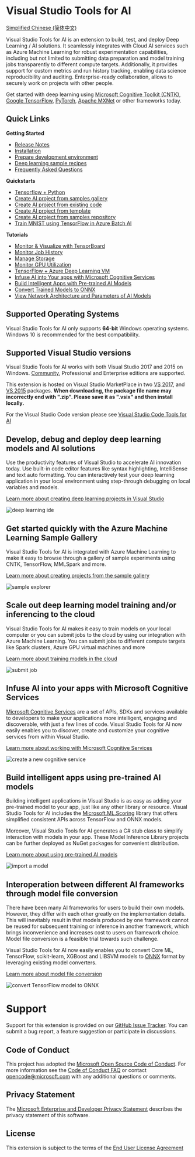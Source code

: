  # Visual Studio Tools for AI

[Simplified Chinese (简体中文)](docs/zh-hans/README.md)

Visual Studio Tools for AI is an extension to build, test, and deploy Deep Learning / AI solutions. It seamlessly integrates with Cloud AI services such as Azure Machine Learning for robust experimentation capabilities, including but not limited to submitting data preparation and model training jobs transparently to different compute targets. Additionally, it provides support for custom metrics and run history tracking, enabling data science reproducibility and auditing. Enterprise-ready collaboration, allows to securely work on projects with other people.

Get started with deep learning using [Microsoft Cognitive Toolkit (CNTK)](http://www.microsoft.com/en-us/cognitive-toolkit), [Google TensorFlow](https://www.tensorflow.org), [PyTorch](https://pytorch.org/), [Apache MXNet](https://mxnet.incubator.apache.org/) or other frameworks today.

## Quick Links
**Getting Started**

- [Release Notes](docs/release-notes.md)
- [Installation](docs/installation.md)
- [Prepare development environment](docs/prepare-localmachine.md)
- [Deep learning sample recipes](https://github.com/Microsoft/samples-for-ai)
- [Frequently Asked Questions](docs/faq.md)

**Quickstarts**

- [Tensorflow + Python](docs/tensorflow-local.md)
- [Create AI project from samples gallery](docs/quickstart-00-project-from-azuremachinelearning-gallery.md)
- [Create AI project from existing code](docs/quickstart-01-project-from-existing.md)
- [Create AI project from template](docs/quickstart-02-project-from-template.md)
- [Create AI project from samples repository](docs/quickstart-03-project-from-repository.md)
- [Train MNIST using TensorFlow in Azure Batch AI](docs/quickstart-04-train-azure-batchai.md)

**Tutorials**

- [Monitor & Visualize with TensorBoard](docs/monitor-tensorboard.md)
- [Monitor Job History](docs/job-history.md)
- [Manage Storage](docs/manage-storage.md)
- [Monitor GPU Utilization](docs/gpu-utilization.md)
- [TensorFlow + Azure Deep Learning VM](docs/tensorflow-vm.md)
- [Infuse AI into Your apps with Microsoft Cognitive Services](docs/cognitive-services.md)
- [Build Intelligent Apps with Pre-trained AI Models](docs/model-inference.md)
- [Convert Trained Models to ONNX](docs/model-converter.md)
- [View Network Architecture and Parameters of AI Models](docs/model-viewer.md)


## Supported Operating Systems
Visual Studio Tools for AI only supports **64-bit** Windows operating systems.
Windows 10 is recommended for the best compatibility.


## Supported Visual Studio versions
Visual Studio Tools for AI works with both Visual Studio 2017 and 2015 on Windows.
[Community](https://www.visualstudio.com/downloads/), Professional and Enterprise editions are supported.

This extension is hosted on Visual Studio MarketPlace in two
[VS 2017](https://marketplace.visualstudio.com/items?itemName=ms-toolsai.vstoolsai-vs2017),
and [VS 2015](https://marketplace.visualstudio.com/items?itemName=ms-toolsai.vstoolsai-vs2015) packages.
**When downloading, the package file name may incorrectly end with ".zip".
Please save it as ".vsix" and then install locally.**

For the Visual Studio Code version please see [Visual Studio Code Tools for AI](http://aka.ms/vscodetoolsforai)

## Develop, debug and deploy deep learning models and AI solutions  
Use the productivity features of Visual Studio to accelerate AI innovation today. Use built-in code editor features like syntax highlighting, IntelliSense and text auto formatting. You can interactively test your deep learning application in your local environment using step-through debugging on local variables and models. 

[Learn more about creating deep learning projects in Visual Studio](docs/quickstart-02-project-from-template.md)

![deep learning ide](docs/media/ide.png)

## Get started quickly with the Azure Machine Learning Sample Gallery  
Visual Studio Tools for AI is integrated with Azure Machine Learning to make it easy to browse through a gallery of sample experiments using CNTK, TensorFlow, MMLSpark and more. 

[Learn more about creating projects from the sample gallery](docs/quickstart-00-project-from-azuremachinelearning-gallery.md) 
 
![sample explorer](docs/media/gallery.png)

## Scale out deep learning model training and/or inferencing to the cloud
Visual Studio Tools for AI makes it easy to train models on your local computer or you can submit jobs to the cloud by using our integration with Azure Machine Learning. You can submit jobs to different compute targets like Spark clusters, Azure GPU virtual machines and more  

[Learn more about training models in the cloud](docs/tensorflow-vm.md) 
 
![submit job](docs/media/submitjobs.png)

## Infuse AI into your apps with Microsoft Cognitive Services
[Microsoft Cognitive Services](https://azure.microsoft.com/en-us/services/cognitive-services/) are a set of APIs, SDKs and services available to developers to make your applications more intelligent, engaging and discoverable, with just a few lines of code.
Visual Studio Tools for AI now easily enables you to discover, create and customize your cognitive services from within Visual Studio.

[Learn more about working with Microsoft Cognitive Services](docs/cognitive-services.md)

![create a new cognitive service](docs/media/cognitive-services/create-service.png)

## Build intelligent apps using pre-trained AI models
Building intelligent applications in Visual Studio is as easy as adding your pre-trained model to your app, just like any other library or resource.
Visual Studio Tools for AI includes the [Microsoft.ML.Scoring](https://www.nuget.org/packages/Microsoft.ML.Scoring/) library that offers simplified consistent APIs across TensorFlow and ONNX models.

Moreover, Visual Studio Tools for AI generates a C# stub class to simplify interaction with models in your app.
These Model Inference Library projects can be further deployed as NuGet packages for convenient distribution.

[Learn more about using pre-trained AI models](docs/model-inference.md)

![import a model](docs/media/model-inference/importer_dialog.png)

## Interoperation between different AI frameworks through model file conversion
There have been many AI frameworks for users to build their own models.
However, they differ with each other greatly on the implementation details.
This will inevitably result in that models produced by one framework cannot be reused for subsequent training or inference in another framework, which brings inconvenience and increases cost to users on framework choice.
Model file conversion is a feasible trial towards such challenge.

Visual Studio Tools for AI now easily enables you to convert Core ML, TensorFlow, scikit-learn, XGBoost and LIBSVM models to [ONNX](https://onnx.ai/) format by leveraging existing model converters.

[Learn more about model file conversion](docs/model-converter.md)

![convert TensorFlow model to ONNX](docs/media/model-converter/tensorflow.png)


# Support
Support for this extension is provided on our [GitHub Issue Tracker](http://github.com/Microsoft/vs-tools-for-ai/issues). You can submit a bug report, a feature suggestion or participate in discussions.

## Code of Conduct
This project has adopted the [Microsoft Open Source Code of Conduct]. For more information see the [Code of Conduct FAQ] or contact [opencode@microsoft.com] with any additional questions or comments.

## Privacy Statement
The [Microsoft Enterprise and Developer Privacy Statement] describes the privacy statement of this software.

## License
This extension is subject to the terms of the [End User License Agreement](https://www.visualstudio.com/license-terms/mlt552233/)

[Microsoft Enterprise and Developer Privacy Statement]:https://go.microsoft.com/fwlink/?LinkId=786907&lang=en7
[licensed under the MIT License]: /LICENSE
[Microsoft Open Source Code of Conduct]:https://opensource.microsoft.com/codeofconduct/
[Code of Conduct FAQ]:https://opensource.microsoft.com/codeofconduct/faq/
[opencode@microsoft.com]:mailto:opencode@microsoft.com
